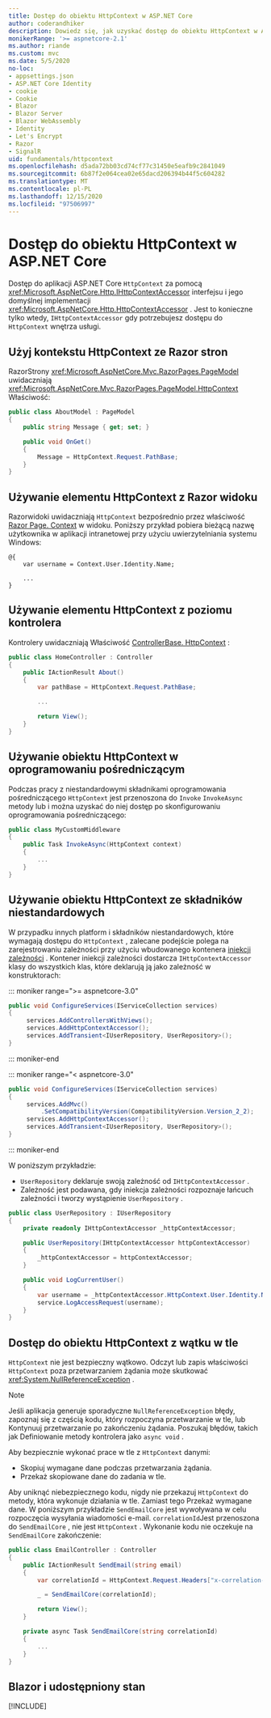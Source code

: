 ```yaml
---
title: Dostęp do obiektu HttpContext w ASP.NET Core
author: coderandhiker
description: Dowiedz się, jak uzyskać dostęp do obiektu HttpContext w ASP.NET Core.
monikerRange: '>= aspnetcore-2.1'
ms.author: riande
ms.custom: mvc
ms.date: 5/5/2020
no-loc:
- appsettings.json
- ASP.NET Core Identity
- cookie
- Cookie
- Blazor
- Blazor Server
- Blazor WebAssembly
- Identity
- Let's Encrypt
- Razor
- SignalR
uid: fundamentals/httpcontext
ms.openlocfilehash: d5ada72bb03cd74cf77c31450e5eafb9c2841049
ms.sourcegitcommit: 6b87f2e064cea02e65dacd206394b44f5c604282
ms.translationtype: MT
ms.contentlocale: pl-PL
ms.lasthandoff: 12/15/2020
ms.locfileid: "97506997"
---
```

# <a name="access-httpcontext-in-aspnet-core"></a>Dostęp do obiektu HttpContext w ASP.NET Core

Dostęp do aplikacji ASP.NET Core `HttpContext` za pomocą <xref:Microsoft.AspNetCore.Http.IHttpContextAccessor> interfejsu i jego domyślnej implementacji <xref:Microsoft.AspNetCore.Http.HttpContextAccessor> . Jest to konieczne tylko wtedy, `IHttpContextAccessor` gdy potrzebujesz dostępu do `HttpContext` wnętrza usługi.

## <a name="use-httpcontext-from-no-locrazor-pages"></a>Użyj kontekstu HttpContext ze Razor stron

RazorStrony <xref:Microsoft.AspNetCore.Mvc.RazorPages.PageModel> uwidaczniają <xref:Microsoft.AspNetCore.Mvc.RazorPages.PageModel.HttpContext> Właściwość:

```csharp
public class AboutModel : PageModel
{
    public string Message { get; set; }

    public void OnGet()
    {
        Message = HttpContext.Request.PathBase;
    }
}
```

## <a name="use-httpcontext-from-a-no-locrazor-view"></a>Używanie elementu HttpContext z Razor widoku

Razorwidoki uwidaczniają `HttpContext` bezpośrednio przez właściwość [ Razor Page. Context](xref:Microsoft.AspNetCore.Mvc.Razor.RazorPage.Context) w widoku. Poniższy przykład pobiera bieżącą nazwę użytkownika w aplikacji intranetowej przy użyciu uwierzytelniania systemu Windows:

```cshtml
@{
    var username = Context.User.Identity.Name;
    
    ...
}
```

## <a name="use-httpcontext-from-a-controller"></a>Używanie elementu HttpContext z poziomu kontrolera

Kontrolery uwidaczniają Właściwość [ControllerBase. HttpContext](xref:Microsoft.AspNetCore.Mvc.ControllerBase.HttpContext) :

```csharp
public class HomeController : Controller
{
    public IActionResult About()
    {
        var pathBase = HttpContext.Request.PathBase;

        ...

        return View();
    }
}
```

## <a name="use-httpcontext-from-middleware"></a>Używanie obiektu HttpContext w oprogramowaniu pośredniczącym

Podczas pracy z niestandardowymi składnikami oprogramowania pośredniczącego `HttpContext` jest przenoszona do `Invoke` `InvokeAsync` metody lub i można uzyskać do niej dostęp po skonfigurowaniu oprogramowania pośredniczącego:

```csharp
public class MyCustomMiddleware
{
    public Task InvokeAsync(HttpContext context)
    {
        ...
    }
}
```

## <a name="use-httpcontext-from-custom-components"></a>Używanie obiektu HttpContext ze składników niestandardowych

W przypadku innych platform i składników niestandardowych, które wymagają dostępu do `HttpContext` , zalecane podejście polega na zarejestrowaniu zależności przy użyciu wbudowanego kontenera [iniekcji zależności](xref:fundamentals/dependency-injection) . Kontener iniekcji zależności dostarcza `IHttpContextAccessor` klasy do wszystkich klas, które deklarują ją jako zależność w konstruktorach:

::: moniker range=">= aspnetcore-3.0"

```csharp
public void ConfigureServices(IServiceCollection services)
{
     services.AddControllersWithViews();
     services.AddHttpContextAccessor();
     services.AddTransient<IUserRepository, UserRepository>();
}
```

::: moniker-end

::: moniker range="< aspnetcore-3.0"

```csharp
public void ConfigureServices(IServiceCollection services)
{
     services.AddMvc()
         .SetCompatibilityVersion(CompatibilityVersion.Version_2_2);
     services.AddHttpContextAccessor();
     services.AddTransient<IUserRepository, UserRepository>();
}
```

::: moniker-end

W poniższym przykładzie:

* `UserRepository` deklaruje swoją zależność od `IHttpContextAccessor` .
* Zależność jest podawana, gdy iniekcja zależności rozpoznaje łańcuch zależności i tworzy wystąpienie `UserRepository` .

```csharp
public class UserRepository : IUserRepository
{
    private readonly IHttpContextAccessor _httpContextAccessor;

    public UserRepository(IHttpContextAccessor httpContextAccessor)
    {
        _httpContextAccessor = httpContextAccessor;
    }

    public void LogCurrentUser()
    {
        var username = _httpContextAccessor.HttpContext.User.Identity.Name;
        service.LogAccessRequest(username);
    }
}
```

## <a name="httpcontext-access-from-a-background-thread"></a>Dostęp do obiektu HttpContext z wątku w tle

`HttpContext` nie jest bezpieczny wątkowo. Odczyt lub zapis właściwości `HttpContext` poza przetwarzaniem żądania może skutkować <xref:System.NullReferenceException> .

> [!NOTE]
> Jeśli aplikacja generuje sporadyczne `NullReferenceException` błędy, zapoznaj się z częścią kodu, który rozpoczyna przetwarzanie w tle, lub Kontynuuj przetwarzanie po zakończeniu żądania. Poszukaj błędów, takich jak Definiowanie metody kontrolera jako `async void` .

Aby bezpiecznie wykonać prace w tle z `HttpContext` danymi:

* Skopiuj wymagane dane podczas przetwarzania żądania.
* Przekaż skopiowane dane do zadania w tle.

Aby uniknąć niebezpiecznego kodu, nigdy nie przekazuj `HttpContext` do metody, która wykonuje działania w tle. Zamiast tego Przekaż wymagane dane. W poniższym przykładzie `SendEmailCore` jest wywoływana w celu rozpoczęcia wysyłania wiadomości e-mail. `correlationId`Jest przenoszona do `SendEmailCore` , nie jest `HttpContext` . Wykonanie kodu nie oczekuje na `SendEmailCore` zakończenie:

```csharp
public class EmailController : Controller
{
    public IActionResult SendEmail(string email)
    {
        var correlationId = HttpContext.Request.Headers["x-correlation-id"].ToString();

        _ = SendEmailCore(correlationId);

        return View();
    }

    private async Task SendEmailCore(string correlationId)
    {
        ...
    }
}
```

## <a name="no-locblazor-and-shared-state"></a>Blazor i udostępniony stan

[!INCLUDE[](~/blazor/includes/security/blazor-shared-state.md)]

